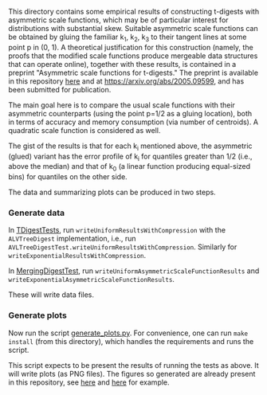 This directory contains some empirical results of constructing t-digests with asymmetric scale functions,
which may be of particular interest for distributions with substantial skew. Suitable asymmetric scale functions
can be obtained by gluing the familiar k<sub>1</sub>, k<sub>2</sub>, k<sub>3</sub> to their tangent lines at some point p in (0, 1).
A theoretical justification for this construction (namely, the proofs that the modified scale functions produce
mergeable data structures that can operate online), together with these results, is contained in a preprint
"Asymmetric scale functions for t-digests." The preprint is available in this repository [here](../proofs/gluing-construction.pdf)
and at https://arxiv.org/abs/2005.09599, and has been submitted for publication.

The main goal here is to compare the usual scale functions with their asymmetric counterparts (using the point p=1/2 as a gluing location),
both in terms of accuracy and memory consumption (via number of centroids). A quadratic scale function is considered as well.

The gist of the results is that for each k<sub>i</sub> mentioned above, the asymmetric (glued) variant has the
error profile of k<sub>i</sub> for quantiles greater than 1/2 (i.e., above the median) and that of k<sub>0</sub>
(a linear function producing equal-sized bins) for quantiles on the other side.

The data and summarizing plots can be produced in two steps.

### Generate data

In [TDigestTests](../../core/src/test/java/com/tdunning/math/stats/TDigestTest.java), run `writeUniformResultsWithCompression` with the `ALVTreeDigest` implementation, i.e., run
`AVLTreeDigestTest.writeUniformResultsWithCompression`. Similarly for `writeExponentialResultsWithCompression`.

In [MergingDigestTest](../../core/src/test/java/com/tdunning/math/stats/MergingDigestTest.java), run
 `writeUniformAsymmetricScaleFunctionResults` and `writeExponentialAsymmetricScaleFunctionResults`.
 
These will write data files.

### Generate plots

Now run the script [generate_plots.py](./generate_plots.py). For convenience, one can run `make install` (from this directory), which handles the requirements and runs the script.

This script expects to be present the results of running the tests as above.
It will write plots (as PNG files).
The figures so generated are already present in this repository, see [here](../asymmetric/plots/merging/BOTH/t_digest_figs_K_0q.png)
and [here](../asymmetric/plots/tree/BOTH/t_digest_figs_K_0q.png) for example.

